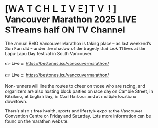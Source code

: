 # [ＷＡＴＣＨＬＩＶＥ]ＴＶ！] Vancouver Marathon 2025 LIVE STreams half ON TV Channel 

The annual BMO Vancouver Marathon is taking place – as last weekend’s Sun Run did – under the shadow of the tragedy that took 11 lives at the Lapu-Lapu Day festival in South Vancouver.

👉 Live ::: https://bestones.icu/vancouvermarathon/

👉 Live ::: https://bestones.icu/vancouvermarathon/

Non-runners will line the routes to cheer on those who are racing, and organizers are also hosting block parties on race day on Cambie Street, in Kitsilano, at English Bay, in Coal Harbour and at multiple locations downtown.

There’s also a free health, sports and lifestyle expo at the Vancouver Convention Centre on Friday and Saturday. Lots more information can be found on the marathon website.
